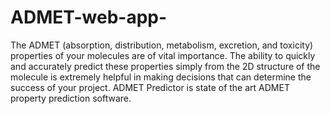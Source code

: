 # ADMET-web-app-
  The ADMET (absorption, distribution, metabolism, excretion, and toxicity) properties of your molecules are of vital importance.  The ability to quickly and accurately predict these properties simply from the 2D structure of the molecule is extremely helpful in making decisions that can determine the success of your project.  ADMET Predictor is state of the art ADMET property prediction software.

